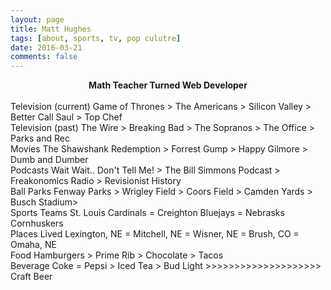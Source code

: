 ```yaml
---
layout: page
title: Matt Hughes
tags: [about, sports, tv, pop culutre]
date: 2016-03-21
comments: false
---
```

    
<center><b>Math Teacher Turned Web Developer</b></center>
<br>
Television (current)
Game of Thrones > The Americans > Silicon Valley > Better Call Saul > Top Chef 
<br>
Television (past)
The Wire > Breaking Bad > The Sopranos > The Office > Parks and Rec
<br>
Movies
The Shawshank Redemption > Forrest Gump > Happy Gilmore > Dumb and Dumber 
<br>
Podcasts
Wait Wait.. Don't Tell Me! > The Bill Simmons Podcast > Freakonomics Radio > Revisionist History
<br>
Ball Parks
Fenway Parks > Wrigley Field > Coors Field > Camden Yards > Busch Stadium> 
<br>
Sports Teams
St. Louis Cardinals = Creighton Bluejays = Nebrasks Cornhuskers
<br>
Places Lived
Lexington, NE = Mitchell, NE = Wisner, NE = Brush, CO = Omaha, NE
<br>
Food
Hamburgers > Prime Rib > Chocolate > Tacos
<br>
Beverage
Coke = Pepsi > Iced Tea > Bud Light >>>>>>>>>>>>>>>>>>>> Craft Beer

